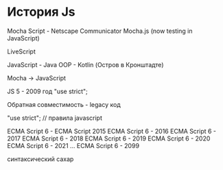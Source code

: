 # История Js

Mocha Script - Netscape Communicator
Mocha.js (now testing in JavaScript) 

LiveScript

JavaScript - Java OOP - Kotlin (Остров в Кронштадте)

Mocha -> JavaScript

JS 5 - 2009 год "use strict";

Обратная совместимость - legacy код

"use strict"; // правила javascript

ECMA Script 6 - ECMA Script 2015
ECMA Script 6 - 2016
ECMA Script 6 - 2017
ECMA Script 6 - 2018
ECMA Script 6 - 2019
ECMA Script 6 - 2020
ECMA Script 6 - 2021
...
ECMA Script 6 - 2099

синтаксический сахар
